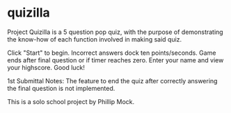 # quizilla

Project Quizilla is a 5 question pop quiz, with the purpose of demonstrating the know-how of each function involved in making said quiz. 

Click "Start" to begin. Incorrect answers dock ten points/seconds. Game ends after final question or if timer reaches zero. Enter your name and view your highscore. Good luck!

1st Submittal Notes: The feature to end the quiz after correctly answering the final question is not implemented. 

This is a solo school project by Phillip Mock.